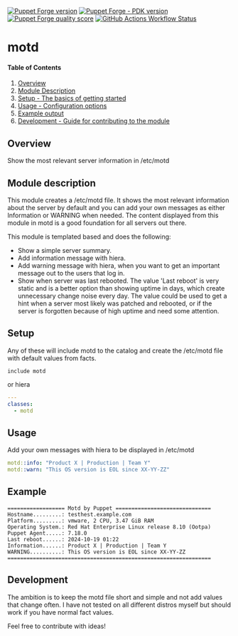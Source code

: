 [![Puppet Forge version](https://img.shields.io/puppetforge/v/okopop/motd)](https://forge.puppet.com/modules/okopop/motd)
[![Puppet Forge - PDK version](https://img.shields.io/puppetforge/pdk-version/okopop/motd)](https://forge.puppet.com/modules/okopop/motd)
[![Puppet Forge quality score](https://img.shields.io/puppetforge/qualityscore/okopop/motd)](https://forge.puppet.com/modules/okopop/motd)
[![GitHub Actions Workflow Status](https://img.shields.io/github/actions/workflow/status/okopop/puppet-motd/pdk.yml)](https://github.com/okopop/puppet-motd/actions/workflows/pdk.yml)

# motd

#### Table of Contents

1. [Overview](#overview)
1. [Module Description](#module-description)
1. [Setup - The basics of getting started](#setup)
1. [Usage - Configuration options](#usage)
1. [Example output](#example)
1. [Development - Guide for contributing to the module](#development)

## Overview

Show the most relevant server information in /etc/motd

## Module description

This module creates a /etc/motd file.
It shows the most relevant information about the server by default and you can add your own
messages as either Information or WARNING when needed.
The content displayed from this module in motd is a good foundation for all servers out there.

This module is templated based and does the following:

- Show a simple server summary.
- Add information message with hiera.
- Add warning message with hiera, when you want to get an important message out to the users that log in.
- Show when server was last rebooted. The value 'Last reboot' is very static and is a better option than showing uptime in days, which create unnecessary change noise every day.
The value could be used to get a hint when a server most likely was patched and rebooted, or if the server is forgotten because of high uptime and need some attention.

## Setup

Any of these will include motd to the catalog and create the /etc/motd file with default values from facts.

```puppet
include motd

```
or hiera

```yaml
---
classes:
  - motd
```

## Usage

Add your own messages with hiera to be displayed in /etc/motd

```yaml
motd::info: "Product X | Production | Team Y"
motd::warn: "This OS version is EOL since XX-YY-ZZ"
```

## Example

```
================== Motd by Puppet ==============================
Hostname.........: testhest.example.com
Platform.........: vmware, 2 CPU, 3.47 GiB RAM
Operating System.: Red Hat Enterprise Linux release 8.10 (Ootpa)
Puppet Agent.....: 7.18.0
Last reboot......: 2024-10-19 01:22
Information......: Product X | Production | Team Y
WARNING..........: This OS version is EOL since XX-YY-ZZ
================================================================
```

## Development

The ambition is to keep the motd file short and simple and not add values that change often.
I have not tested on all different distros myself but should work if you have normal fact values.

Feel free to contribute with ideas!
